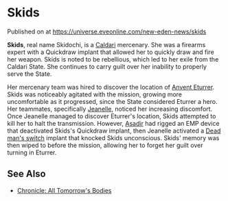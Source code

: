 # Skids
Published on  at https://universe.eveonline.com/new-eden-news/skids

**Skids**, real name Skidochi, is a [Caldari](7unGNsrMFwIWXMMbrM2jfy)
mercenary. She was a firearms expert with a Quickdraw implant that
allowed her to quickly draw and fire her weapon. Skids is noted to be
rebellious, which led to her exile from the Caldari State. She continues
to carry guilt over her inability to properly serve the State.

Her mercenary team was hired to discover the location of [Anvent Eturrer](4ft267N4XjELE5by1uHCt5). Skids was noticeably agitated with
the mission, growing more uncomfortable as it progressed, since the
State considered Eturrer a hero. Her teammates, specifically
[Jeanelle](31qt5S4KiXZpu5ggLHHsNd), noticed her increasing discomfort. Once
Jeanelle managed to discover Eturrer's location, Skids attempted to kill
her to halt the transmission. However, [Asadir](1LI0JW7HmHC7Dey3QEhTuG) had
rigged an EMP device that deactivated Skids's Quickdraw implant, then
Jeanelle activated a [Dead man's switch](3Z5w49e94cXP0OFn0iBBQk)
implant that knocked Skids unconscious. Skids' memory was then wiped to
before the mission, allowing her to forget her guilt over turning in
Eturrer.

See Also
--------

-   [Chronicle: All Tomorrow's Bodies](r0ibXUxo8GuQhULdK7snU)
